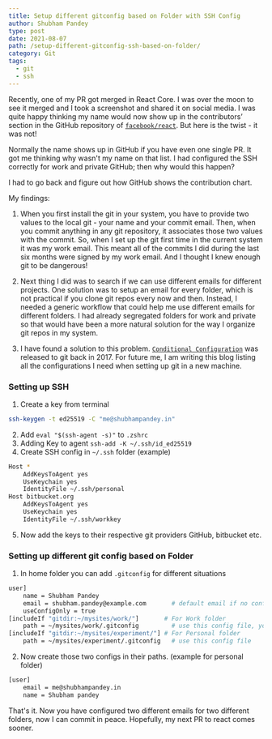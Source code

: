 ```yaml
---
title: Setup different gitconfig based on Folder with SSH Config
author: Shubham Pandey
type: post
date: 2021-08-07
path: /setup-different-gitconfig-ssh-based-on-folder/
category: Git
tags:
  - git
  - ssh
---
```


Recently, one of my PR got merged in React Core. I was over the moon to see it merged and I took a screenshot and shared it on social media. I was quite happy thinking my name would now show up in the contributors’ section in the GitHub repository of [`facebook/react`](https://github.com/facebook/react/pulls?q=author%3Ashubham9411). But here is the twist - it was not! 

Normally the name shows up in GitHub if you have even one single PR. It got me thinking why wasn't my name on that list. I had configured the SSH correctly for work and private GitHub;  then why  would this happen?

I had to go back and figure out how GitHub shows the contribution chart. 

My findings:

1. When you first install the git in your system, you have to provide two values to the local git - your name and your commit email. Then, when you commit anything in any git repository, it associates those two values with the commit. So, when I set up the git first time in the current system it was my work email. This meant all of the commits I did during the last six months were signed by my work email. And I thought I knew enough git to be dangerous!

2. Next thing I did was to search if we can use different emails for different projects. One solution was to setup an email for every folder, which is not practical if you clone git repos every now and then. Instead, I needed a generic workflow that could help me use different emails for different folders. I had already segregated folders for work and private so that would have been a more natural solution for the way I organize git repos in my system. 

3. I have found a solution to this problem. [`Conditional Configuration`](https://github.blog/2017-05-10-git-2-13-has-been-released/) was released to git back in 2017. For future me, I am writing this blog  listing all the configurations I need when setting up git in a new machine. 

### Setting up SSH

1. Create a key from terminal
  ```bash
  ssh-keygen -t ed25519 -C "me@shubhampandey.in"
  ```

2. Add `eval "$(ssh-agent -s)"` to `.zshrc`
3. Adding Key to agent `ssh-add -K ~/.ssh/id_ed25519`
4. Create SSH config in `~/.ssh` folder (example)
  ```bash
  Host *
      AddKeysToAgent yes
      UseKeychain yes
      IdentityFile ~/.ssh/personal
  Host bitbucket.org
      AddKeysToAgent yes
      UseKeychain yes
      IdentityFile ~/.ssh/workkey
  ```
5. Now add the keys to their respective git providers GitHub, bitbucket etc.

### Setting up different git config based on Folder

1. In home folder you can add `.gitconfig` for different situations
  ```bash
  user]
      name = Shubham Pandey
      email = shubham.pandey@example.com       # default email if no config provided
      useConfigOnly = true
  [includeIf "gitdir:~/mysites/work/"]       # For Work folder
      path = ~/mysites/work/.gitconfig         # use this config file, you can define them in any folder
  [includeIf "gitdir:~/mysites/experiment/"] # For Personal folder
      path = ~/mysites/experiment/.gitconfig   # use this config file
  ```
2. Now create those two configs in their paths. (example for personal folder)
  ```bash
  [user]
      email = me@shubhampandey.in
      name = Shubham pandey
  ```

That's it. Now you have configured two different emails for two different folders, now I can commit in peace. Hopefully, my next PR to react comes sooner. 